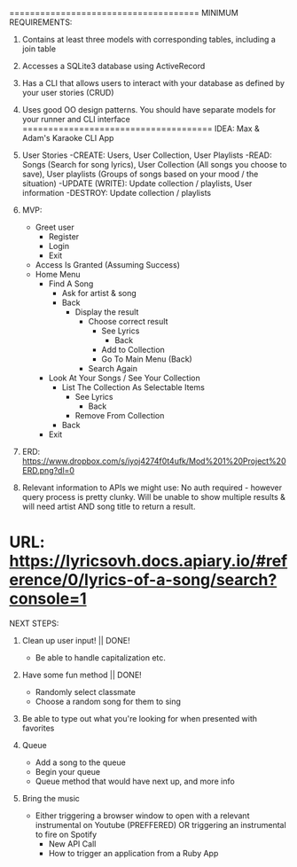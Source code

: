 =====================================
MINIMUM REQUIREMENTS:
1) Contains at least three models with corresponding tables, including a join table
2) Accesses a SQLite3 database using ActiveRecord
3) Has a CLI that allows users to interact with your database as defined by your user stories (CRUD)
4) Uses good OO design patterns. You should have separate models for your runner and CLI interface
=====================================
IDEA: Max & Adam's Karaoke CLI App

1) User Stories
    -CREATE: Users, User Collection, User Playlists 
    -READ: Songs (Search for song lyrics), User Collection (All songs you choose to save), User playlists (Groups of songs based on your mood / the situation)
    -UPDATE (WRITE): Update collection / playlists, User information
    -DESTROY: Update collection / playlists

2) MVP: 
    - Greet user
        - Register
        - Login
        - Exit
    - Access Is Granted (Assuming Success)
    - Home Menu
        - Find A Song
            - Ask for artist & song
            - Back
                - Display the result
                    - Choose correct result
                        - See Lyrics
                            - Back
                        - Add to Collection
                        - Go To Main Menu (Back)
                    - Search Again
        - Look At Your Songs / See Your Collection
            - List The Collection As Selectable Items
                - See Lyrics
                    - Back
                - Remove From Collection
            - Back
        - Exit


3) ERD: https://www.dropbox.com/s/iyoj4274f0t4ufk/Mod%201%20Project%20ERD.png?dl=0

4) Relevant information to APIs we might use: No auth required - however query process is pretty clunky. Will be unable to show multiple results & will need artist AND song title to return a result. 

URL: https://lyricsovh.docs.apiary.io/#reference/0/lyrics-of-a-song/search?console=1
=====================================
NEXT STEPS:

1) Clean up user input! || DONE!
    - Be able to handle capitalization etc.

2) Have some fun method || DONE!
    - Randomly select classmate
    - Choose a random song for them to sing

3) Be able to type out what you're looking for when presented with favorites

4) Queue
    - Add a song to the queue
    - Begin your queue
    - Queue method that would have next up, and more info

5) Bring the music
    - Either triggering a browser window to open with a relevant instrumental on Youtube (PREFFERED) OR triggering an instrumental to fire on Spotify
        - New API Call
        - How to trigger an application from a Ruby App





